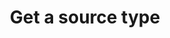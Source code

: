 ---
content-type: "embed-endpoint"
endpoint: "source-types"
key: "get-a-source-type"
version: "4"
order: 1


title: "Get a source type"
method: "get"
short-url: |
  /v{{ object.version }}{{ object.endpoint-url }}/{type}
full-url: |
  {{ page.api-base-url }}{{ endpoint.short-url | flatify }}
description: "Retrieves information about a data source's configuration."


arguments:
  - name: "type"
    required: true
    description: "A path parameter indicating the `type` of source to retrieve, such as `platform.marketo` or `platform.hubspot`."


returns: "A report card object corresponding to `type`."

examples:
  - type: "request"
    language: "curl"
    code: |
      curl -X {{ endpoint.method | upcase }} {{ endpoint.full-url | flatify | strip_newlines }}
           -H "Authorization: Bearer <ACCESS_TOKEN>" 
           -H "Content-Type: application/json"

  # - type: "response"
  #   language: ""
  #   code: |

---
